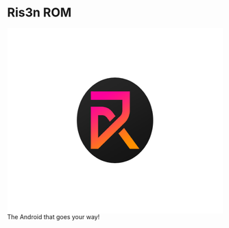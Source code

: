 # Ris3n ROM
<img align="right" src="https://raw.githubusercontent.com/ZealotOne/Ris3n-ROM/main/Risen%20logo.png" height="433" width="577">

The Android that goes your way!

